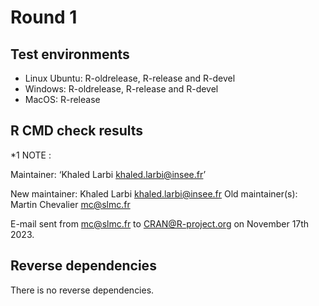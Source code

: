 # Round 1

## Test environments
* Linux Ubuntu: R-oldrelease, R-release and R-devel
* Windows: R-oldrelease, R-release and R-devel
* MacOS: R-release

## R CMD check results

*1 NOTE : 

Maintainer: ‘Khaled Larbi <khaled.larbi@insee.fr>’

New maintainer:
  Khaled Larbi <khaled.larbi@insee.fr>
Old maintainer(s):
  Martin Chevalier <mc@slmc.fr>

E-mail sent from mc@slmc.fr to CRAN@R-project.org on November 17th 2023. 

## Reverse dependencies

There is no reverse dependencies.
